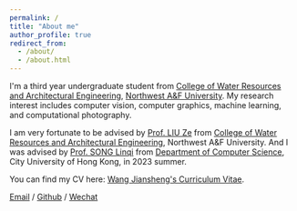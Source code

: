 ```yaml
---
permalink: /
title: "About me"
author_profile: true
redirect_from: 
  - /about/
  - /about.html
---
```

I'm a third year undergraduate student from [College of Water Resources and Architectural Engineering](https://sjxy.nwafu.edu.cn/), [Northwest A&F University](https://www.nwsuaf.edu.cn/). My research interest includes computer vision, computer graphics, machine learning, and computational photography.

I am very fortunate to be advised by [Prof. LIU Ze](https://sjxy.nwafu.edu.cn/szdwB/gjzcB/zhslx/e86c87ce5d604faa85074fddd1d668d5.htm) from [College of Water Resources and Architectural Engineering](https://sjxy.nwafu.edu.cn/), Northwest A&F University. And I was advised by [Prof. SONG Linqi](https://sites.google.com/site/aisquaredlab/) from [Department of Computer Science](https://www.cs.cityu.edu.hk/), City University of Hong Kong, in 2023 summer.

You can find my CV here: [Wang Jiansheng's Curriculum Vitae](../assets/Curriculum_Vitae.pdf).

[Email](mailto:wjs20020511@163.com) / [Github](https://github.com/Servais-Ja/) / [Wechat](https://github.com/Servais-Ja/Jiansheng-Wang.github.io/blob/40abc1d592da7e84feb0bb5bdf4b84c3e0959c3b/images/wechat.jpg)
